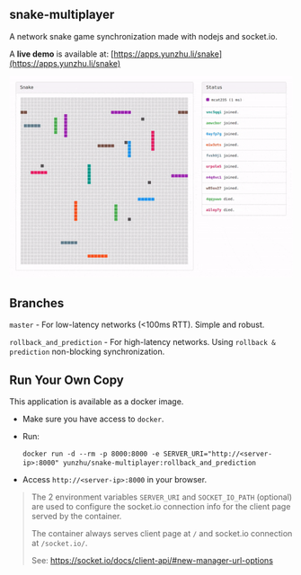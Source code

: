 snake-multiplayer
-----
A network snake game synchronization made with nodejs and socket.io.

A **live demo** is available at: [https://apps.yunzhu.li/snake](https://apps.yunzhu.li/snake)

![Screen Recording](resources/screen_recording.gif)

Branches
-----

`master` - For low-latency networks (<100ms RTT). Simple and robust.

`rollback_and_prediction` - For high-latency networks. Using `rollback & prediction` non-blocking synchronization.

Run Your Own Copy
-----
This application is available as a docker image.

- Make sure you have access to `docker`.

- Run:
  ```
  docker run -d --rm -p 8000:8000 -e SERVER_URI="http://<server-ip>:8000" yunzhu/snake-multiplayer:rollback_and_prediction
  ```

- Access `http://<server-ip>:8000` in your browser.

> The 2 environment variables `SERVER_URI` and `SOCKET_IO_PATH` (optional) are used to configure the socket.io connection info for the client page served by the container.
>
> The container always serves client page at `/` and socket.io connection at `/socket.io/`.
>
> See: https://socket.io/docs/client-api/#new-manager-url-options
